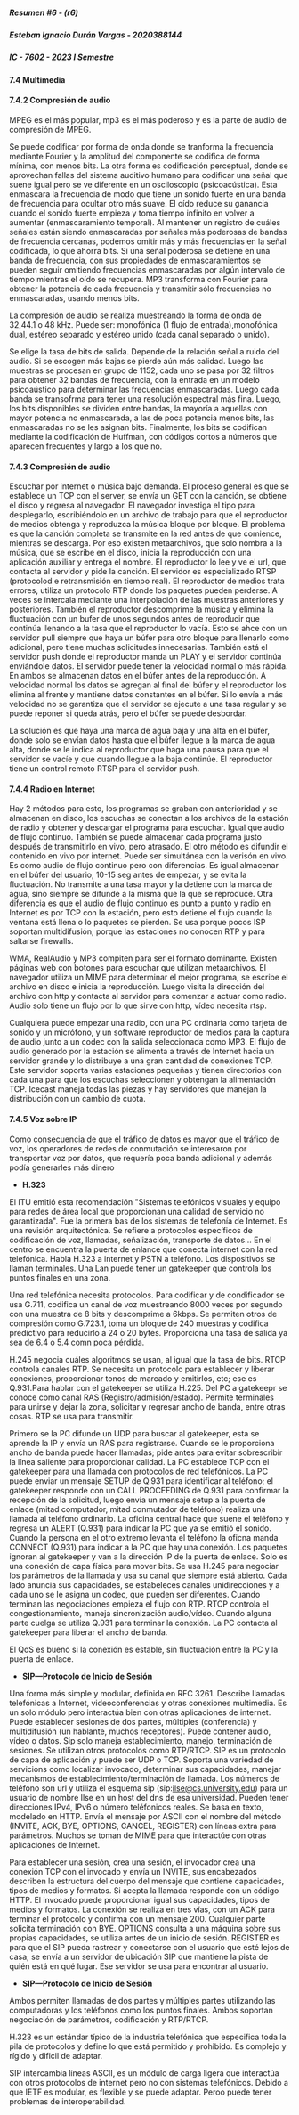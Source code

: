 ##### Resumen #6 - (r6)
##### Esteban Ignacio Durán Vargas - 2020388144
##### IC - 7602 - 2023 I Semestre

#### 7.4 Multimedia


#### 7.4.2 Compresión de audio

MPEG es el más popular, mp3 es el más poderoso y es la parte de audio de compresión de MPEG. 

Se puede codificar por forma de onda donde se tranforma la frecuencia mediante Fourier y la amplitud del componente se codifica de forma mínima, con menos bits. La otra forma es codificación perceptual, donde se aprovechan fallas del sistema auditivo humano para codificar una señal que suene igual pero se ve diferente en un osciloscopio (psicoacústica). Esta enmascara la frecuencia de modo que tiene un sonido fuerte en una banda de frecuencia para ocultar otro más suave. El oído reduce su ganancia cuando el sonido fuerte empieza y toma tiempo infinito en volver a aumentar (enmascaramiento temporal). Al mantener un registro de cuáles señales
están siendo enmascaradas por señales más poderosas de bandas de frecuencia cercanas, podemos
omitir más y más frecuencias en la señal codificada, lo que ahorra bits. Si una señal poderosa se detiene en una banda de frecuencia, con sus propiedades de enmascaramientos se pueden seguir omitiendo frecuencias enmascaradas por algún intervalo de tiempo mientras el oído se recupera. MP3 transforma con Fourier para obtener la potencia de cada frecuencia y transmitir sólo frecuencias no enmascaradas, usando menos bits.

La compresión de audio se realiza muestreando la forma de onda de 32,44.1 o 48 kHz. Puede ser: monofónica (1 flujo de entrada),monofónica dual, estéreo separado y estéreo unido (cada canal separado o unido).

Se elige la tasa de bits de salida. Depende de la relación señal a ruido del audio. Si se escogen más bajas se pierde aún más calidad. Luego las muestras se procesan en grupo de 1152, cada uno se pasa por 32 filtros para obtener 32 bandas de frecuencia, con la entrada en un modelo psicoaústico para determinar las frecuencias enmascaradas. Luego cada banda se transofrma para tener una resolución espectral más fina. Luego, los bits disponibles se dividen entre bandas, la mayoría a aquellas con mayor potencia no enmascarada, a las de poca potencia menos bits, las enmascaradas no se les asignan bits. Finalmente, los bits se codifican mediante la codificación de Huffman, con códigos cortos a números que aparecen frecuentes y largo a los que no.


#### 7.4.3 Compresión de audio


Escuchar por internet o música bajo demanda. El proceso general es que se establece un TCP con el server, se envía un GET con la canción, se obtiene el disco y regresa al navegador. El navegador investiga el tipo para desplegarlo, escribiéndolo en un archivo de trabajo para que el reproductor de medios obtenga y reproduzca la música bloque por bloque. El problema es que la canción completa se transmite en la red antes de que comience, mientras se descarga. Por eso existen metaarchivos, que solo nombra a la música, que se escribe en el disco, inicia la reproducción con una aplicación auxiliar y entrega el nombre. El reproductor lo lee y ve el url, que contacta al servidor y pide la canción. El servidor es especializado RTSP (protocolod e retransmisión en tiempo real). El reproductor de medios trata errores, utiliza un protocolo RTP donde los paquetes pueden perderse. A veces se intercala mediante una interpolación de las muestras anteriores y posteriores. También el reproductor descomprime la música y elimina la fluctuación con un bufer de unos segundos antes de reproducir que continúa llenando a la tasa que el reproductor lo vacía. Esto se ahce con un servidor pull siempre que haya un búfer para otro bloque para llenarlo como adicional, pero tiene muchas solicitudes innecesarias. También está el servidor push donde el reproductor manda un PLAY y el servidor continúa enviándole datos. El servidor puede tener la velocidad normal o más rápida. En ambos se almacenan datos en el búfer antes de la reproducción. A velocidad normal los datos se agregan al final del búfer y el reproductor los elimina al frente y mantiene datos constantes en el búfer. Si lo envía a más velocidad no se garantiza que el servidor se ejecute a una tasa regular y se puede reponer si queda atrás, pero el búfer se puede desbordar. 

La solución es que haya una marca de agua baja y una alta en el búfer, donde solo se envían datos hasta que el búfer llegue a la marca de agua alta, donde se le indica al reproductor que haga una pausa para que el servidor se vacíe y que cuando llegue a la baja continúe. El reproductor tiene un control remoto RTSP para el servidor push. 

#### 7.4.4 Radio en Internet 

Hay 2 métodos para esto, los programas se graban con anterioridad y se almacenan en disco, los escuchas se conectan a los archivos de la estación de radio y obtener y descargar el programa para escuchar. Igual que audio de flujo continuo. También se puede almacenar cada programa justo después de transmitirlo en vivo, pero atrasado. El otro método es difundir el contenido en vivo por internet. Puede ser simultánea con la verisón en vivo. Es como audio de flujo continuo pero con diferencias. Es igual almacenar en el búfer del usuario, 10-15 seg antes de empezar, y se evita la fluctuación. No transmite a una tasa mayor y la detiene con la marca de agua, sino siempre se difunde a la misma que la que se reproduce. Otra diferencia es que el audio de flujo continuo es punto a punto y radio en Internet es por TCP con la estación, pero esto detiene el flujo cuando la ventana está llena o lo paquetes se pierden. Se usa porque pocos ISP soportan multidifusión, porque las estaciones no conocen RTP y para saltarse firewalls. 

WMA, RealAudio y MP3 compiten para ser el formato dominante. Existen páginas web con botones para escuchar que utilizan metaarchivos. El navegador utiliza un MIME para determinar el mejor programa, se escribe el archivo en disco e inicia la reproducción. Luego visita la dirección del archivo con http y contacta al servidor para comenzar a actuar como radio. Audio solo tiene un flujo por lo que sirve con http, vídeo necesita rtsp. 

Cualquiera puede empezar una radio, con una PC ordinaria como tarjeta de sonido y un micrófono, y un software reproductor de medios para la captura de audio junto a un codec con la salida seleccionada como MP3. El flujo de audio generado por la estación se alimenta a través de Internet hacia un servidor grande y lo distribuye a una gran cantidad de conexiones TCP. Este servidor soporta varias estaciones pequeñas y tienen directorios con cada una para que los escuchas seleccionen y obtengan la alimentación TCP. Icecast maneja todas las piezas y hay servidores que manejan la distribución con un cambio de cuota.

#### 7.4.5 Voz sobre IP

Como consecuencia de que el tráfico de datos es mayor que el tráfico de voz, los operadores de redes de conmutación se interesaron por transportar voz por datos, que requería poca banda adicional y además podía generarles más dinero

* **H.323**

El ITU emitió esta recomendación "Sistemas telefónicos visuales y equipo para redes de área local que proporcionan una calidad de servicio no garantizada". Fue la primera bas de los sistemas de telefonía de Internet. Es una revisión arquitectónica. Se refiere a protocolos específicos de codificación de voz, llamadas, señalización, transporte de datos... En el centro se encuentra la puerta de enlance que conecta internet con la red telefónica. Habla H.323 a internet y PSTN a teléfono. Los dispositivos se llaman terminales. Una Lan puede tener un gatekeeper que controla los puntos finales en una zona.

Una red telefónica necesita protocolos. Para codificar y de condificador se usa G.711, codifica un canal de voz muestreando 8000 veces por segundo con una muestra de 8 bits y descomprime a 6kbps. Se permiten otros de compresión como G.723.1, toma un bloque de 240 muestras y codifica predictivo para reducirlo a 24 o 20 bytes. Proporciona una tasa de salida ya sea de 6.4 o 5.4 comn poca pérdida.

H.245 negocia cuáles algoritmos se usan, al igual que la tasa de bits. RTCP controla canales RTP. Se necesita un protocolo para establecer y liberar conexiones, proporcionar tonos de marcado y emitirlos, etc; ese es Q.931.Para hablar con el gatekeeper se utiliza H.225. Del PC a gatekeepr se conoce como canal RAS (Registro/admisión/estado). Permite terminales para unirse y dejar la zona, solicitar y regresar ancho de banda, entre otras cosas. RTP se usa para transmitir. 

Primero se la PC difunde un UDP para buscar al gatekeeper, esta se aprende la IP y envía un RAS para registrarse. Cuando se le proporciona ancho de banda puede hacer llamadas; pide antes para evitar sobrescribir la línea saliente para proporcionar calidad. La PC establece TCP con el gatekeeper para una llamada con protocolos de red telefónicos. La PC puede enviar un mensaje SETUP de Q.931 para identificar al teléfono; el gatekeeper responde con un CALL PROCEEDING de Q.931 para confirmar la recepción de la solicitud, luego envía un mensaje setup a la puerta de enlace (mitad computador, mitad conmutador de teléfono) realiza una llamada al teléfono ordinario. La oficina central hace que suene el teléfono y regresa un ALERT (Q.931) para indicar la PC que ya se emitió el sonido. Cuando la persona en el otro extremo levanta el teléfono la oficna manda CONNECT (Q.931) para indicar a la PC que hay una conexión. Los paquetes ignoran al gatekeeper y van a la dirección IP de la puerta de enlace. Solo es una conexión de capa física para mover bits. Se usa H.245 para negociar los parámetros de la llamada y usa su canal que siempre está abierto. Cada lado anuncia sus capacidades, se estabeleces canales unidirecciones y a cada uno se le asigna un codec, que pueden ser diferentes. Cuando terminan las negociaciones empieza el flujo con RTP. RTCP controla el congestionamiento, maneja sincronización audio/vídeo. Cuando alguna parte cuelga se utiliza Q.931 para terminar la conexión. La PC contacta al gatekeeper para liberar el ancho de banda.

El QoS es bueno si la conexión es estable, sin fluctuación entre la PC y la puerta de enlace.

* **SIP—Protocolo de Inicio de Sesión**

Una forma más simple y modular, definida en RFC 3261. Describe llamadas telefónicas a Internet, videoconferencias y otras conexiones multimedia. Es un solo módulo pero interactúa bien con otras aplicaciones de internet. Puede establecer sesiones de dos partes, múltiples (conferencia) y multidifusión (un hablante, muchos receptores). Puede contener audio, vídeo o datos.  Sip solo maneja establecimiento, manejo, terminación de sesiones. Se utilizan otros protocolos como RTP/RTCP. SIP es un protocolo de capa de aplicación y puede ser UDP o TCP. Soporta una variedad de servicions como localizar invocado, determinar sus capacidades, manejar mecanismos de establecimiento/terminación de llamada. Los números de teléfono son url y utiliza el esquema sip (sip:ilse@cs.university.edu) para un usuario de nombre Ilse en un host del dns de esa universidad. Pueden tener direcciones  IPv4, IPv6 o número teléfonicos reales. Se basa en texto, modelado en HTTP. Envía el mensaje por ASCII con el nombre del método (INVITE, ACK, BYE, OPTIONS, CANCEL, REGISTER) con líneas extra para parámetros. Muchos se toman de MIME para que interactúe con otras aplicaciones de Internet. 


Para establecer una sesión, crea una sesión, el invocador crea una conexión TCP con el invocado y envía un INVITE, sus encabezados describen la estructura del cuerpo del mensaje que contiene capacidades, tipos de medios y formatos. Si acepta la llamada responde con un código HTTP. El invocado puede proporcionar igual sus capacidades, tipos de medios y formatos. La conexión se realiza en tres vías, con un ACK para terminar el protocolo y confirma con un mensaje 200. Cualquier parte solicita terminación con BYE. OPTIONS consulta a una máquina sobre sus propias capacidades, se utiliza antes de un inicio de sesión. REGISTER es para que el SIP pueda rastrear y conectarse con el usuario que esté lejos de casa; se envía a un servidor de ubicación SIP que mantiene la pista de quién está en qué lugar. Ese servidor se usa para encontrar al usuario. 

* **SIP—Protocolo de Inicio de Sesión**

Ambos permiten llamadas de dos partes y múltiples partes utilizando las computadoras y los teléfonos como los puntos finales. Ambos soportan negociación de parámetros, codificación y RTP/RTCP.

H.323 es un estándar típico de la industria telefónica que especifica toda la pila de protocolos y define lo que está permitido y prohibido. Es complejo y rígido y dificil de adaptar.

SIP intercambia líneas ASCII, es un módulo de carga ligera que interactúa con otros protocolos de internet pero no con sistemas telefónicos. Debido a que IETF es modular, es flexible y se puede adaptar. Peroo puede tener problemas de interoperabilidad.